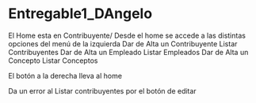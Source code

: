 # Entregable1_DAngelo

El Home esta en Contribuyente/
Desde el home se accede a las distintas opciones del menú de la izquierda
  Dar de Alta un Contribuyente
  Listar Contribuyentes
  Dar de Alta un Empleado
  Listar Empleados
  Dar de Alta un Concepto
  Listar Conceptos
  
  El botón a la derecha lleva al home
  
  Da un error al Listar contribuyentes por el botón de editar
  

